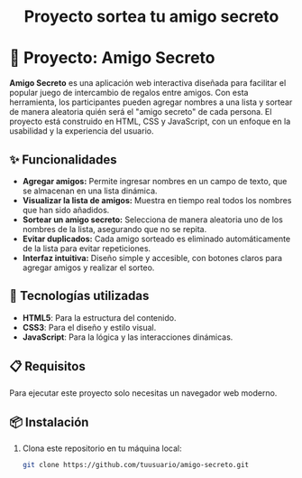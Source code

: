 <h1 align="center"> Proyecto sortea tu amigo secreto </h1>

# 🎁 Proyecto: Amigo Secreto

**Amigo Secreto** es una aplicación web interactiva diseñada para facilitar el popular juego de intercambio de regalos entre amigos. Con esta herramienta, los participantes pueden agregar nombres a una lista y sortear de manera aleatoria quién será el "amigo secreto" de cada persona. El proyecto está construido en HTML, CSS y JavaScript, con un enfoque en la usabilidad y la experiencia del usuario.

## ✨ Funcionalidades

- **Agregar amigos:** Permite ingresar nombres en un campo de texto, que se almacenan en una lista dinámica.
- **Visualizar la lista de amigos:** Muestra en tiempo real todos los nombres que han sido añadidos.
- **Sortear un amigo secreto:** Selecciona de manera aleatoria uno de los nombres de la lista, asegurando que no se repita.
- **Evitar duplicados:** Cada amigo sorteado es eliminado automáticamente de la lista para evitar repeticiones.
- **Interfaz intuitiva:** Diseño simple y accesible, con botones claros para agregar amigos y realizar el sorteo.

## 🚀 Tecnologías utilizadas

- **HTML5**: Para la estructura del contenido.
- **CSS3**: Para el diseño y estilo visual.
- **JavaScript**: Para la lógica y las interacciones dinámicas.

## 📋 Requisitos

Para ejecutar este proyecto solo necesitas un navegador web moderno.

## 📦 Instalación

1. Clona este repositorio en tu máquina local:
   ```bash
   git clone https://github.com/tuusuario/amigo-secreto.git

